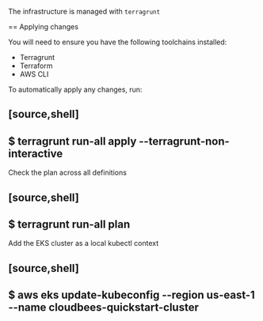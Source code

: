 The infrastructure is managed with `terragrunt`

== Applying changes

You will need to ensure you have the following toolchains installed:

* Terragrunt
* Terraform
* AWS CLI


To automatically apply any changes, run:

[source,shell]
----
$ terragrunt run-all apply  --terragrunt-non-interactive
----


Check the plan across all definitions

[source,shell]
----
$ terragrunt run-all plan
----


Add the EKS cluster as a local kubectl context

[source,shell]
----
$ aws eks update-kubeconfig --region us-east-1 --name cloudbees-quickstart-cluster
----

